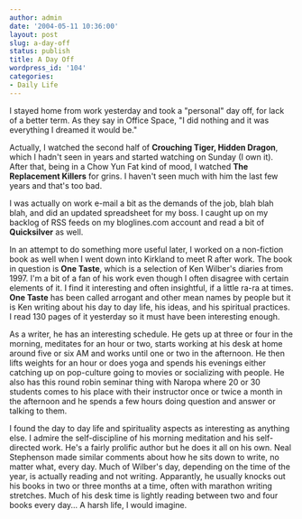 ```yaml
---
author: admin
date: '2004-05-11 10:36:00'
layout: post
slug: a-day-off
status: publish
title: A Day Off
wordpress_id: '104'
categories:
- Daily Life
---
```

<p>I stayed home from work yesterday and took a "personal" day off, for lack of a better term. As they say in Office Space, "I did nothing and it was everything I dreamed it would be."</p>  <p>Actually, I watched the second half of <b>Crouching Tiger, Hidden Dragon</b>, which I hadn't seen in years and started watching on Sunday (I own it). After that, being in a Chow Yun Fat kind of mood, I watched <b>The Replacement Killers</b>  for grins. I haven't seen much with him the last few years and that's too bad.</p>  <p>I was actually on work e-mail a bit as the demands of the job, blah blah blah, and did an updated spreadsheet for my boss. I caught up on my backlog of RSS feeds on my bloglines.com account and read a bit of <b>Quicksilver</b> as  well.</p>  <p>In an attempt to do something more useful later, I worked on a non-fiction book as well when I went down into Kirkland to meet R after work. The book in question is <b>One Taste</b>, which is a selection of Ken Wilber's diaries from 1997. I'm a bit of a fan of his work even though I often disagree with certain elements of it. I find it interesting and often insightful, if a little ra-ra at times. <b>One Taste</b> has been called arrogant and other mean names by people but it is Ken writing about his day to day life, his ideas, and his spiritual practices. I read 130 pages of it yesterday so it must have been interesting enough.</p>  <p>As a writer, he has an interesting schedule. He gets up at three or four in the morning, meditates for an hour or two, starts working at his desk at home around five or six AM and works until one or two in the afternoon. He then lifts weights for an hour or does yoga and spends his evenings either catching up on pop-culture going to movies or socializing with people. He also has this round robin seminar thing with Naropa where 20 or 30 students comes to his place with their instructor once or twice a month in the afternoon and he spends a few hours doing question and answer or talking to them.</p>  <p>I found the day to day life and spirituality aspects as interesting as anything else. I admire the self-discipline of his morning meditation and his self-directed work. He's a fairly prolific author but he does it all on his own. Neal Stephenson made similar comments about how he sits down to write, no matter what, every day. Much of Wilber's day, depending on the time of the year, is actually reading and not writing. Apparantly, he usually knocks out his books in two or three months at a time, often with marathon writing stretches. Much of his desk time is lightly reading between two and
four books every day... A harsh life, I would imagine.</p>
